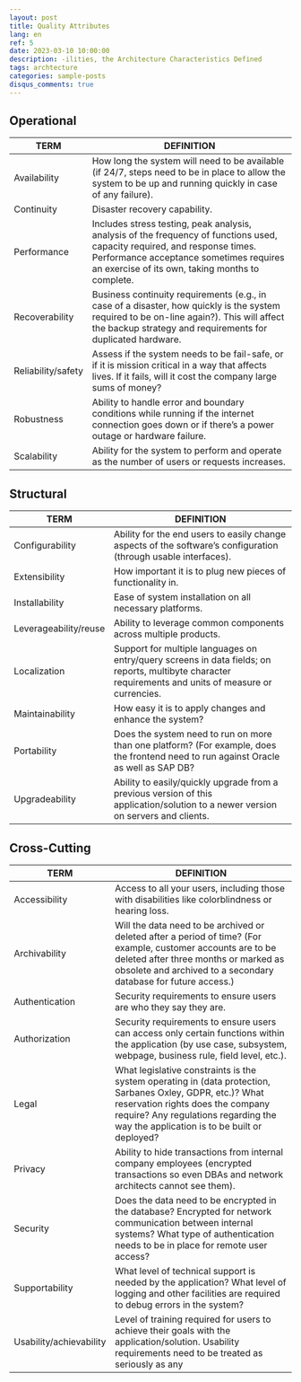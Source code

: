 ```yaml
---
layout: post
title: Quality Attributes
lang: en
ref: 5
date: 2023-03-10 10:00:00
description: -ilities, the Architecture Characteristics Defined
tags: archtecture
categories: sample-posts
disqus_comments: true
---
```


## Operational
| **TERM**                | **DEFINITION**                                                                                                                                                                                                                         |
|-------------------------|----------------------------------------------------------------------------------------------------------------------------------------------------------------------------------------------------------------------------------------|
| Availability            | How long the system will need to be available (if 24/7, steps need to be in place to allow the system to be up and running quickly in case of any failure).                                                                            |
| Continuity              | Disaster recovery capability.                                                                                                                                                                                                          |
| Performance             | Includes stress testing, peak analysis, analysis of the frequency of functions used, capacity required, and response times. Performance acceptance sometimes requires an exercise of its own, taking months to complete.               |
| Recoverability          | Business continuity requirements (e.g., in case of a disaster, how quickly is the system required to be on-line again?). This will affect the backup strategy and requirements for duplicated hardware.                                |
| Reliability/safety      | Assess if the system needs to be fail-safe, or if it is mission critical in a way that affects lives. If it fails, will it cost the company large sums of money?                                                                       |
| Robustness              | Ability to handle error and boundary conditions while running if the internet connection goes down or if there’s a power outage or hardware failure.                                                                                   |
| Scalability             | Ability for the system to perform and operate as the number of users or requests increases.                                                                                                                                            |


## Structural
| **TERM**                | **DEFINITION**                                                                                                                                                                                                                         |
|-------------------------|----------------------------------------------------------------------------------------------------------------------------------------------------------------------------------------------------------------------------------------|
| Configurability         | Ability for the end users to easily change aspects of the software’s configuration (through usable interfaces).                                                                                                                        |
| Extensibility           | How important it is to plug new pieces of functionality in.                                                                                                                                                                            |
| Installability          | Ease of system installation on all necessary platforms.                                                                                                                                                                                |
| Leverageability/reuse   | Ability to leverage common components across multiple products.                                                                                                                                                                        |
| Localization            | Support for multiple languages on entry/query screens in data fields; on reports, multibyte character requirements and units of measure or currencies.                                                                                 |
| Maintainability         | How easy it is to apply changes and enhance the system?                                                                                                                                                                                |
| Portability             | Does the system need to run on more than one platform? (For example, does the frontend need to run against Oracle as well as SAP DB?                                                                                                   |
| Upgradeability          | Ability to easily/quickly upgrade from a previous version of this application/solution to a newer version on servers and clients.                                                                                                      |


## Cross-Cutting
| **TERM**                | **DEFINITION**                                                                                                                                                                                                                         |
|-------------------------|----------------------------------------------------------------------------------------------------------------------------------------------------------------------------------------------------------------------------------------|
| Accessibility           | Access to all your users, including those with disabilities like colorblindness or hearing loss.                                                                                                                                       |
| Archivability           | Will the data need to be archived or deleted after a period of time? (For example, customer accounts are to be deleted after three months or marked as obsolete and archived to a secondary database for future access.)               |
| Authentication          | Security requirements to ensure users are who they say they are.                                                                                                                                                                       |
| Authorization           | Security requirements to ensure users can access only certain functions within the application (by use case, subsystem, webpage, business rule, field level, etc.).                                                                    |
| Legal                   | What legislative constraints is the system operating in (data protection, Sarbanes Oxley, GDPR, etc.)? What reservation rights does the company require? Any regulations regarding the way the application is to be built or deployed? |
| Privacy                 | Ability to hide transactions from internal company employees (encrypted transactions so even DBAs and network architects cannot see them).                                                                                             |
| Security                | Does the data need to be encrypted in the database? Encrypted for network communication between internal systems? What type of authentication needs to be in place for remote user access?                                             |
| Supportability          | What level of technical support is needed by the application? What level of logging and other facilities are required to debug errors in the system?                                                                                   |
| Usability/achievability | Level of training required for users to achieve their goals with the application/solution. Usability requirements need to be treated as seriously as any                                                                               |

